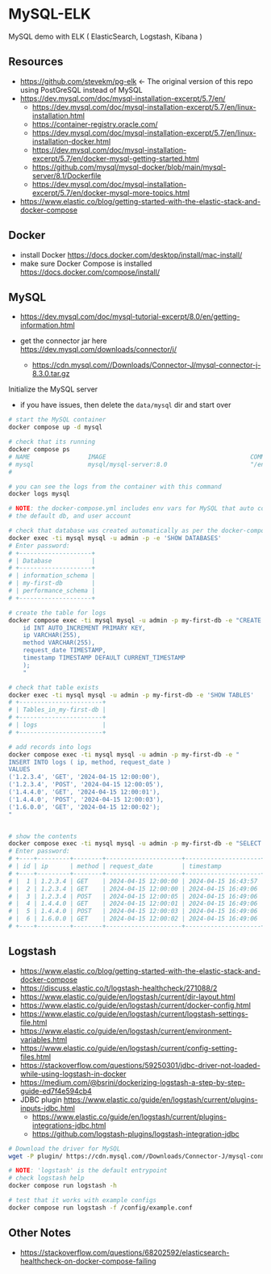 # MySQL-ELK

MySQL demo with ELK ( ElasticSearch, Logstash, Kibana )

## Resources

- https://github.com/stevekm/pg-elk <- The original version of this repo using PostGreSQL instead of MySQL
- https://dev.mysql.com/doc/mysql-installation-excerpt/5.7/en/
  - https://dev.mysql.com/doc/mysql-installation-excerpt/5.7/en/linux-installation.html
  - https://container-registry.oracle.com/
  - https://dev.mysql.com/doc/mysql-installation-excerpt/5.7/en/linux-installation-docker.html
  - https://dev.mysql.com/doc/mysql-installation-excerpt/5.7/en/docker-mysql-getting-started.html
  - https://github.com/mysql/mysql-docker/blob/main/mysql-server/8.1/Dockerfile
  - https://dev.mysql.com/doc/mysql-installation-excerpt/5.7/en/docker-mysql-more-topics.html
- https://www.elastic.co/blog/getting-started-with-the-elastic-stack-and-docker-compose

## Docker

- install Docker https://docs.docker.com/desktop/install/mac-install/
- make sure Docker Compose is installed https://docs.docker.com/compose/install/

## MySQL

- https://dev.mysql.com/doc/mysql-tutorial-excerpt/8.0/en/getting-information.html


- get the connector jar here https://dev.mysql.com/downloads/connector/j/
  - https://cdn.mysql.com//Downloads/Connector-J/mysql-connector-j-8.3.0.tar.gz

Initialize the MySQL server

- if you have issues, then delete the `data/mysql` dir and start over

```bash
# start the MySQL container
docker compose up -d mysql

# check that its running
docker compose ps
# NAME                IMAGE                                        COMMAND                  SERVICE             CREATED             STATUS                 PORTS
# mysql               mysql/mysql-server:8.0                       "/entrypoint.sh mysq…"   mysql               2 hours ago         Up 2 hours (healthy)   3306/tcp, 33060-33061/tcp
#

# you can see the logs from the container with this command
docker logs mysql

# NOTE: the docker-compose.yml includes env vars for MySQL that auto configured
# the default db, and user account

# check that database was created automatically as per the docker-compose.yml settings
docker exec -ti mysql mysql -u admin -p -e 'SHOW DATABASES'
# Enter password:
# +--------------------+
# | Database           |
# +--------------------+
# | information_schema |
# | my-first-db        |
# | performance_schema |
# +--------------------+

# create the table for logs
docker compose exec -ti mysql mysql -u admin -p my-first-db -e "CREATE TABLE IF NOT EXISTS logs (
    id INT AUTO_INCREMENT PRIMARY KEY,
    ip VARCHAR(255),
    method VARCHAR(255),
    request_date TIMESTAMP,
    timestamp TIMESTAMP DEFAULT CURRENT_TIMESTAMP
    );
    "

# check that table exists
docker exec -ti mysql mysql -u admin -p my-first-db -e 'SHOW TABLES'
# +-----------------------+
# | Tables_in_my-first-db |
# +-----------------------+
# | logs                  |
# +-----------------------+

# add records into logs
docker compose exec -ti mysql mysql -u admin -p my-first-db -e "
INSERT INTO logs ( ip, method, request_date )
VALUES
('1.2.3.4', 'GET', '2024-04-15 12:00:00'),
('1.2.3.4', 'POST', '2024-04-15 12:00:05'),
('1.4.4.0', 'GET', '2024-04-15 12:00:01'),
('1.4.4.0', 'POST', '2024-04-15 12:00:03'),
('1.6.0.0', 'GET', '2024-04-15 12:00:02');
"


# show the contents
docker compose exec -ti mysql mysql -u admin -p my-first-db -e "SELECT * FROM logs;"
# Enter password:
# +----+---------+--------+---------------------+---------------------+
# | id | ip      | method | request_date        | timestamp           |
# +----+---------+--------+---------------------+---------------------+
# |  1 | 1.2.3.4 | GET    | 2024-04-15 12:00:00 | 2024-04-15 16:43:57 |
# |  2 | 1.2.3.4 | GET    | 2024-04-15 12:00:00 | 2024-04-15 16:49:06 |
# |  3 | 1.2.3.4 | POST   | 2024-04-15 12:00:05 | 2024-04-15 16:49:06 |
# |  4 | 1.4.4.0 | GET    | 2024-04-15 12:00:01 | 2024-04-15 16:49:06 |
# |  5 | 1.4.4.0 | POST   | 2024-04-15 12:00:03 | 2024-04-15 16:49:06 |
# |  6 | 1.6.0.0 | GET    | 2024-04-15 12:00:02 | 2024-04-15 16:49:06 |
# +----+---------+--------+---------------------+---------------------+

```


## Logstash

- https://www.elastic.co/blog/getting-started-with-the-elastic-stack-and-docker-compose
- https://discuss.elastic.co/t/logstash-healthcheck/271088/2
- https://www.elastic.co/guide/en/logstash/current/dir-layout.html
- https://www.elastic.co/guide/en/logstash/current/docker-config.html
- https://www.elastic.co/guide/en/logstash/current/logstash-settings-file.html
- https://www.elastic.co/guide/en/logstash/current/environment-variables.html
- https://www.elastic.co/guide/en/logstash/current/config-setting-files.html
- https://stackoverflow.com/questions/59250301/jdbc-driver-not-loaded-while-using-logstash-in-docker
- https://medium.com/@bsrini/dockerizing-logstash-a-step-by-step-guide-ed7f4e594cb4
- JDBC plugin https://www.elastic.co/guide/en/logstash/current/plugins-inputs-jdbc.html
  - https://www.elastic.co/guide/en/logstash/current/plugins-integrations-jdbc.html
  - https://github.com/logstash-plugins/logstash-integration-jdbc

```bash
# Download the driver for MySQL
wget -P plugin/ https://cdn.mysql.com//Downloads/Connector-J/mysql-connector-j-8.3.0.tar.gz

# NOTE: 'logstash' is the default entrypoint
# check logstash help
docker compose run logstash -h

# test that it works with example configs
docker compose run logstash -f /config/example.conf

```

## Other Notes

- https://stackoverflow.com/questions/68202592/elasticsearch-healthcheck-on-docker-compose-failing
